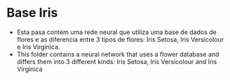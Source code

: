 # Base Iris
- Esta pasa contém uma rede neural que utiliza uma base de dados de flores e as diferencia entre 3 tipos de flores: Iris Setosa, Iris Versicolour e Iris Virginica.
- This folder contains a neural network that uses a flower database and differs them into 3 different kinds: Iris Setosa, Iris Versicolour and Iris Virginica
